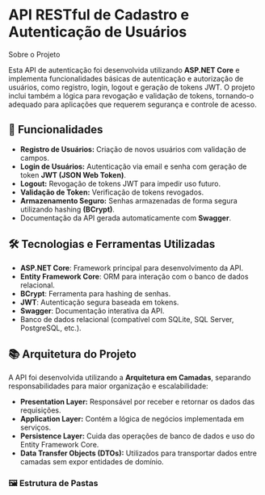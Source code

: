 # API RESTful de Cadastro e Autenticação de Usuários  

Sobre o Projeto

Esta API de autenticação foi desenvolvida utilizando **ASP.NET Core** e implementa funcionalidades básicas de autenticação e autorização de usuários, como registro, login, logout e geração de tokens JWT. O projeto inclui também a lógica para revogação e validação de tokens, tornando-o adequado para aplicações que requerem segurança e controle de acesso.

## 🚀 Funcionalidades  
- **Registro de Usuários:** Criação de novos usuários com validação de campos.
- **Login de Usuários:** Autenticação via email e senha com geração de token **JWT (JSON Web Token)**.
- **Logout:** Revogação de tokens JWT para impedir uso futuro.
- **Validação de Token:** Verificação de tokens revogados.
- **Armazenamento Seguro:** Senhas armazenadas de forma segura utilizando hashing **(BCrypt)**.
- Documentação da API gerada automaticamente com **Swagger**.  

## 🛠️ Tecnologias e Ferramentas Utilizadas  
- **ASP.NET Core**: Framework principal para desenvolvimento da API.  
- **Entity Framework Core**: ORM para interação com o banco de dados relacional.  
- **BCrypt**: Ferramenta para hashing de senhas.  
- **JWT**: Autenticação segura baseada em tokens.  
- **Swagger**: Documentação interativa da API.
- Banco de dados relacional (compatível com SQLite, SQL Server, PostgreSQL, etc.).


## 📚 Arquitetura do Projeto  
A API foi desenvolvida utilizando a **Arquitetura em Camadas**, separando responsabilidades para maior organização e escalabilidade:  
- **Presentation Layer:** Responsável por receber e retornar os dados das requisições.  
- **Application Layer:** Contém a lógica de negócios implementada em serviços.  
- **Persistence Layer:** Cuida das operações de banco de dados e uso do Entity Framework Core.  
- **Data Transfer Objects (DTOs):** Utilizados para transportar dados entre camadas sem expor entidades de domínio.  

### 🖼️ Estrutura de Pastas  
